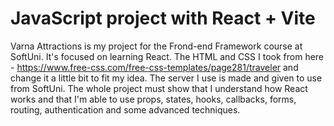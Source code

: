 # JavaScript project with React + Vite

Varna Attractions is my project for the Frond-end Framework course at SoftUni. It's focused on learning React. The HTML and CSS I took from here - https://www.free-css.com/free-css-templates/page281/traveler and change it a little bit to fit my idea. The server I use is made and given to use from SoftUni. The whole project must show that I understand how React works and that I'm able to use props, states, hooks, callbacks, forms, routing, authentication and some advanced techniques.
